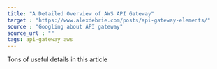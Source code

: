```yaml
---
title: "A Detailed Overview of AWS API Gateway"
target : "https://www.alexdebrie.com/posts/api-gateway-elements/"
source : "Googling about API gateway"
source_url : ""
tags: api-gateway aws
---
```


Tons of useful details in this article